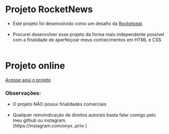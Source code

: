 # Projeto RocketNews
<ul>
    <li>Este projeto foi desenvolvido como um desafio da <a href="https://rocketseat.com.br">Rocketseat</a>.</li> <br>
    <li>Procurei desenvolver esse projeto da forma mais independente possível com a finalidade de aperfeiçoar meus conhecimentos em HTML e CSS</li> <br>
</ul>

<h1>Projeto online</h1>
<a href="https://onyxraijin.github.io/New-RocketNews/">Acesse aqui o projeto</a>

<h3>Observações:</h3>
<ul>
    <li> O projeto NÃO possui finalidades comerciais</li> <br>
    <li> Qualquer reinvindicação de direitos autorais basta falar comigo pelo meu github ou instagram. <br>
    (https://instagram.com/onyx..priiv )</li> <br>
</ul>

